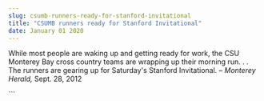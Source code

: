 ```yaml
---
slug: csumb-runners-ready-for-stanford-invitational
title: "CSUMB runners ready for Stanford Invitational"
date: January 01 2020
---
```


 
<p>
  While most people are waking up and getting ready for work, the CSU Monterey
  Bay cross country teams are wrapping up their morning run. . . The runners are
  gearing up for Saturday's Stanford Invitational. –
  <em>Monterey Herald,</em> Sept. 28, 2012
</p>
```
